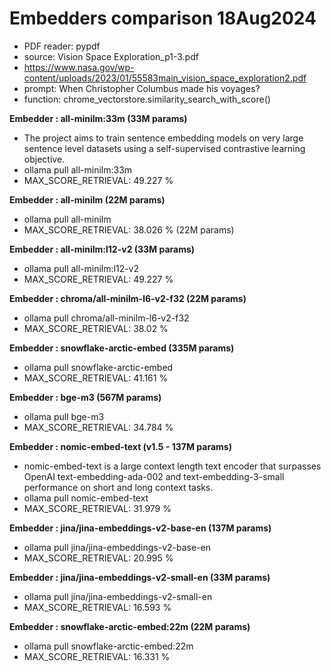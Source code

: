 # Embedders comparison 18Aug2024

- PDF reader: pypdf
- source: Vision Space Exploration_p1-3.pdf
- https://www.nasa.gov/wp-content/uploads/2023/01/55583main_vision_space_exploration2.pdf
- prompt: When Christopher Columbus made his voyages?
- function: chrome_vectorstore.similarity_search_with_score()

**Embedder : all-minilm:33m (33M params)**
- The project aims to train sentence embedding models on very large sentence level datasets using a self-supervised contrastive learning objective.
- ollama pull all-minilm:33m
- MAX_SCORE_RETRIEVAL: 49.227 %

**Embedder : all-minilm (22M params)**
- ollama pull all-minilm
- MAX_SCORE_RETRIEVAL: 38.026 % (22M params)

**Embedder : all-minilm:l12-v2 (33M params)**
- ollama pull all-minilm:l12-v2
- MAX_SCORE_RETRIEVAL: 49.227 %

**Embedder : chroma/all-minilm-l6-v2-f32 (22M params)**
- ollama pull chroma/all-minilm-l6-v2-f32
- MAX_SCORE_RETRIEVAL: 38.02 %

**Embedder : snowflake-arctic-embed (335M params)**
- ollama pull snowflake-arctic-embed
- MAX_SCORE_RETRIEVAL: 41.161 %

**Embedder : bge-m3 (567M params)**
- ollama pull bge-m3
- MAX_SCORE_RETRIEVAL: 34.784 %

**Embedder : nomic-embed-text (v1.5 - 137M params)**
- nomic-embed-text is a large context length text encoder that surpasses OpenAI text-embedding-ada-002 and text-embedding-3-small performance on short and long context tasks.
- ollama pull nomic-embed-text
- MAX_SCORE_RETRIEVAL: 31.979 %

**Embedder : jina/jina-embeddings-v2-base-en (137M params)**
- ollama pull jina/jina-embeddings-v2-base-en
- MAX_SCORE_RETRIEVAL: 20.995 %

**Embedder : jina/jina-embeddings-v2-small-en (33M params)**
- ollama pull jina/jina-embeddings-v2-small-en
- MAX_SCORE_RETRIEVAL: 16.593 %

**Embedder : snowflake-arctic-embed:22m (22M params)**
- ollama pull snowflake-arctic-embed:22m
- MAX_SCORE_RETRIEVAL: 16.331 %
